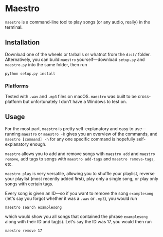 # Maestro
`maestro` is a command-line tool to play songs (or any audio, really) in the terminal.

## Installation
Download one of the wheels or tarballs or whatnot from the `dist/` folder. Alternatively, you can build `maestro` yourself—download `setup.py` and `maestro.py` into the same folder, then run
```
python setup.py install
```

### Platforms
Tested with `.wav` and `.mp3` files on macOS. `maestro` was built to be cross-platform but unfortunately I don't have a Windows to test on.

## Usage
For the most part, `maestro` is pretty self-explanatory and easy to use—running `maestro` or `maestro -h` gives you an overview of the commands, and `maestro [command] -h` for any one specific command is hopefully self-explanatory enough.

`maestro` allows you to add and remove songs with `maestro add` and `maestro remove`, add tags to songs with `maestro add-tags` and `maestro remove-tags`, etc.

`maestro play` is very versatile, allowing you to shuffle your playlist, reverse your playlist (most recently added first), play only a single song, or play only songs with certain tags.

Every song is given an ID—so if you want to remove the song `examplesong` (let's say you forgot whether it was a `.wav` or `.mp3`), you would run
```
maestro search examplesong
```
which would show you all songs that contained the phrase `examplesong` along with their ID and tag(s). Let's say the ID was 17, you would then run
```
maestro remove 17
```
